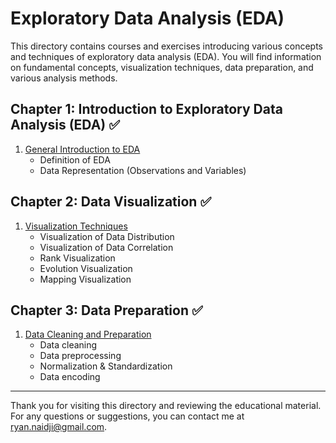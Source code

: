 # Exploratory Data Analysis (EDA)

This directory contains courses and exercises introducing various concepts and techniques of exploratory data analysis (EDA). You will find information on fundamental concepts, visualization techniques, data preparation, and various analysis methods.

## Chapter 1: Introduction to Exploratory Data Analysis (EDA) ✅

1. [General Introduction to EDA](./Chapter1_Introduction/01_Definition_of_EDA.md)
   - Definition of EDA
   - Data Representation (Observations and Variables)

## Chapter 2: Data Visualization ✅

1. [Visualization Techniques](./Chapter2_Data_Visualization/README.md)
   - Visualization of Data Distribution
   - Visualization of Data Correlation
   - Rank Visualization
   - Evolution Visualization
   - Mapping Visualization

## Chapter 3: Data Preparation ✅

1. [Data Cleaning and Preparation](./Chapter3_Data_Preparation/01_Data_Cleaning_and_Preparation.ipynb)
   - Data cleaning
   - Data preprocessing
   - Normalization & Standardization
   - Data encoding

---

Thank you for visiting this directory and reviewing the educational material. For any questions or suggestions, you can contact me at [ryan.naidji@gmail.com](mailto:ryan.naidji@gmail.com).
